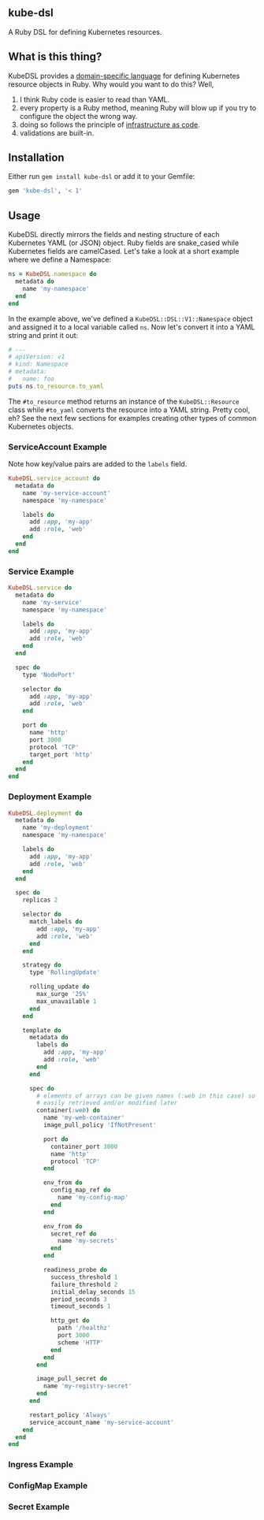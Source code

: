 ## kube-dsl
A Ruby DSL for defining Kubernetes resources.

## What is this thing?

KubeDSL provides a [domain-specific language](https://en.wikipedia.org/wiki/Domain-specific_language) for defining Kubernetes resource objects in Ruby. Why would you want to do this? Well,

1. I think Ruby code is easier to read than YAML.
1. every property is a Ruby method, meaning Ruby will blow up if you try to configure the object the wrong way.
1. doing so follows the principle of [infrastructure as code](https://en.wikipedia.org/wiki/Infrastructure_as_code).
1. validations are built-in.

## Installation

Either run `gem install kube-dsl` or add it to your Gemfile:

```ruby
gem 'kube-dsl', '< 1'
```

## Usage

KubeDSL directly mirrors the fields and nesting structure of each Kubernetes YAML (or JSON) object. Ruby fields are snake_cased while Kubernetes fields are camelCased. Let's take a look at a short example where we define a Namespace:

```ruby
ns = KubeDSL.namespace do
  metadata do
    name 'my-namespace'
  end
end
```

In the example above, we've defined a `KubeDSL::DSL::V1::Namespace` object and assigned it to a local variable called `ns`. Now let's convert it into a YAML string and print it out:

```ruby
# ---
# apiVersion: v1
# kind: Namespace
# metadata:
#   name: foo
puts ns.to_resource.to_yaml
```

The `#to_resource` method returns an instance of the `KubeDSL::Resource` class while `#to_yaml` converts the resource into a YAML string. Pretty cool, eh? See the next few sections for examples creating other types of common Kubernetes objects.

### ServiceAccount Example

Note how key/value pairs are added to the `labels` field.

```ruby
KubeDSL.service_account do
  metadata do
    name 'my-service-account'
    namespace 'my-namespace'

    labels do
      add :app, 'my-app'
      add :role, 'web'
    end
  end
end
```

### Service Example

```ruby
KubeDSL.service do
  metadata do
    name 'my-service'
    namespace 'my-namespace'

    labels do
      add :app, 'my-app'
      add :role, 'web'
    end
  end

  spec do
    type 'NodePort'

    selector do
      add :app, 'my-app'
      add :role, 'web'
    end

    port do
      name 'http'
      port 3000
      protocol 'TCP'
      target_port 'http'
    end
  end
end
```

### Deployment Example

```ruby
KubeDSL.deployment do
  metadata do
    name 'my-deployment'
    namespace 'my-namespace'

    labels do
      add :app, 'my-app'
      add :role, 'web'
    end
  end

  spec do
    replicas 2

    selector do
      match_labels do
        add :app, 'my-app'
        add :role, 'web'
      end
    end

    strategy do
      type 'RollingUpdate'

      rolling_update do
        max_surge '25%'
        max_unavailable 1
      end
    end

    template do
      metadata do
        labels do
          add :app, 'my-app'
          add :role, 'web'
        end
      end

      spec do
        # elements of arrays can be given names (:web in this case) so they can be
        # easily retrieved and/or modified later
        container(:web) do
          name 'my-web-container'
          image_pull_policy 'IfNotPresent'

          port do
            container_port 3000
            name 'http'
            protocol 'TCP'
          end

          env_from do
            config_map_ref do
              name 'my-config-map'
            end
          end

          env_from do
            secret_ref do
              name 'my-secrets'
            end
          end

          readiness_probe do
            success_threshold 1
            failure_threshold 2
            initial_delay_seconds 15
            period_seconds 3
            timeout_seconds 1

            http_get do
              path '/healthz'
              port 3000
              scheme 'HTTP'
            end
          end
        end

        image_pull_secret do
          name 'my-registry-secret'
        end
      end

      restart_policy 'Always'
      service_account_name 'my-service-account'
    end
  end
end
```

### Ingress Example

### ConfigMap Example

### Secret Example
